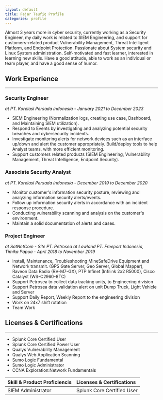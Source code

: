 ```yaml
---
layout: default
title: Fajar Taufiq Profile
categories: profile
---
```


Almost 3 years more in cyber security, currently working as a Security Engineer,
my daily work is related to SIEM Engineering, and support for customers-related product Vulnerability
Management, Threat Intelligent Platform, and Endpoint Protection. Passionate about System security and
Linux System administration. Self-motivated and fast learner, interested in learning new skills. Have a
good attitude, able to work as an individual or team player, and have a good sense of humor.

## Work Experience
***

### Security Engineer
_at PT. Korelasi Persada Indonesia_ - _January 2021 to December 2023_
* SIEM Engineering (Normalization logs, creating use case,
Dashboard, and Maintaining SIEM utilization).
* Respond to Events by investigating and analyzing potential
security breaches and cybersecurity incidents.
* Investigate monitoring alerts for network devices such as an
interface up/down and alert the customer appropriately.
Build/deploy tools to help Analyst teams, with more efficient
monitoring.
* Support customers related products (SIEM Engineering,
Vulnerability Management, Threat Intelligence, Endpoint
Security).

### Associate Security Analyst
_at PT. Korelasi Persada Indonesia_ - _December 2019 to December 2020_
* Monitor customer's information security posture, reviewing
and analyzing information security alerts/events.
* Follow up information security alerts in accordance with an
incident response procedure.
* Conducting vulnerability scanning and analysis on the customer's
environment.
* Maintain a solid documentation of alerts and cases.

### Project Engineer
_at SatNetCom_ - _Site PT. Petrosea at Lowland PT. Freeport Indonesia, Timika Papua_ -
_April 2018 to November 2019_
* Install, Maintenance, Troubleshooting MineSafeDrive Equipment and Network transmit.
(GPS Gate Server, Geo Server, Global Mapper), Raveon Data Radio (RV-M7-GX), PTP Infinet (Infilink 2x2 R5000), Cisco Catalyst (WS-C2960-8TC)
* Support Petrosea to collect data tracking units, to Engineering division
* Support Petrosea data validation alert on unit Dump Truck, Light Vehicle and Server
* Support Daily Report, Weekly Report to the engineering division
* Work on 24x7 shift rotation
* Team Work

## Licenses & Certifications
***
* Splunk Core Certified User
* Splunk Core Certified Power User
* Qualys Vulnerability Management
* Qualys Web Application Scanning
* Sumo Logic Fundamental
* Sumo Logic Administrator
* CCNA Exploration:Network Fundamentals

| Skill & Product Proficiencis | Licenses & Certifications    |
|:-----------------------------|:-----------------------------|
|SIEM Administrator            |Splunk Core Certified User    | 



